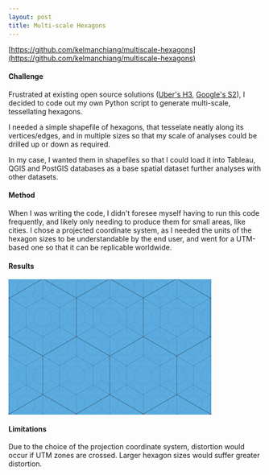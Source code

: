 ```yaml
---
layout: post
title: Multi-scale Hexagons
---
```


[https://github.com/kelmanchiang/multiscale-hexagons](https://github.com/kelmanchiang/multiscale-hexagons)

#### Challenge
Frustrated at existing open source solutions ([Uber's H3](https://uber.github.io/h3/#/), [Google's S2](http://s2geometry.io/)), I decided to code out my own Python script to generate multi-scale, tessellating hexagons. 

I needed a simple shapefile of hexagons, that tesselate neatly along its vertices/edges, and in multiple sizes so that my scale of analyses could be drilled up or down as required.

In my case, I wanted them in shapefiles so that I could load it into Tableau, QGIS and PostGIS databases as a base spatial dataset further analyses with other datasets.

#### Method
When I was writing the code, I didn't foresee myself having to run this code frequently, and likely only needing to produce them for small areas, like cities. I chose a projected coordinate system, as I needed the units of the hexagon sizes to be understandable by the end user, and went for a UTM-based one so that it can be replicable worldwide.

#### Results
<img src="assets/multiscale_hexagons.png" alt="Much Blue" width="80%" align="middle"/>

#### Limitations
Due to the choice of the projection coordinate system, distortion would occur if UTM zones are crossed. Larger hexagon sizes would suffer greater distortion.
